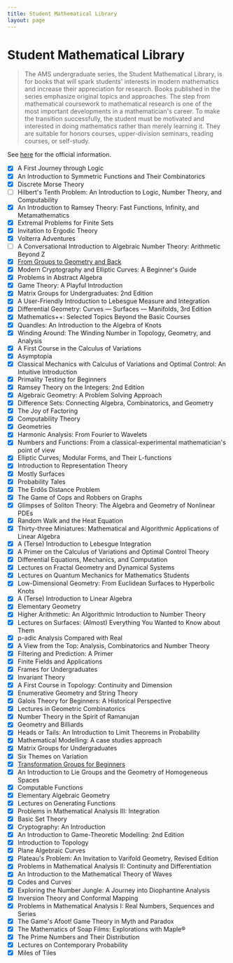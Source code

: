 ```yaml
---
title: Student Mathematical Library
layout: page
---
```

# Student Mathematical Library
> The AMS undergraduate series, the Student Mathematical Library, is for books that will spark students' interests in modern mathematics and increase their appreciation for research. Books published in the series emphasize original topics and approaches. The step from mathematical coursework to mathematical research is one of the most important developments in a mathematician's career. To make the transition successfully, the student must be motivated and interested in doing mathematics rather than merely learning it. They are suitable for honors courses, upper-division seminars, reading courses, or self-study.

See [here](https://bookstore.ams.org/stml) for the official information.

- [x] A First Journey through Logic
- [x] An Introduction to Symmetric Functions and Their Combinatorics
- [x] Discrete Morse Theory
- [ ] Hilbert's Tenth Problem: An Introduction to Logic, Number Theory, and Computability
- [x] An Introduction to Ramsey Theory: Fast Functions, Infinity, and Metamathematics
- [x] Extremal Problems for Finite Sets
- [x] Invitation to Ergodic Theory
- [x] Volterra Adventures
- [ ] A Conversational Introduction to Algebraic Number Theory: Arithmetic Beyond Z
- [x] [From Groups to Geometry and Back](/md/stml/group2geometry)
- [x] Modern Cryptography and Elliptic Curves: A Beginner's Guide
- [x] Problems in Abstract Algebra
- [x] Game Theory: A Playful Introduction
- [x] Matrix Groups for Undergraduates: 2nd Edition
- [x] A User-Friendly Introduction to Lebesgue Measure and Integration
- [x] Differential Geometry: Curves — Surfaces — Manifolds, 3rd Edition
- [x] Mathematics++: Selected Topics Beyond the Basic Courses
- [x] Quandles: An Introduction to the Algebra of Knots
- [x] Winding Around: The Winding Number in Topology, Geometry, and Analysis
- [x] A First Course in the Calculus of Variations
- [x] Asymptopia
- [x] Classical Mechanics with Calculus of Variations and Optimal Control: An Intuitive Introduction
- [x] Primality Testing for Beginners
- [x] Ramsey Theory on the Integers: 2nd Edition
- [x] Algebraic Geometry: A Problem Solving Approach
- [x] Difference Sets: Connecting Algebra, Combinatorics, and Geometry
- [x] The Joy of Factoring
- [x] Computability Theory
- [x] Geometries
- [x] Harmonic Analysis: From Fourier to Wavelets
- [x] Numbers and Functions: From a classical-experimental mathematician's point of view
- [x] Elliptic Curves, Modular Forms, and Their L-functions
- [x] Introduction to Representation Theory
- [x] Mostly Surfaces
- [x] Probability Tales
- [x] The Erdős Distance Problem
- [x] The Game of Cops and Robbers on Graphs
- [x] Glimpses of Soliton Theory: The Algebra and Geometry of Nonlinear PDEs
- [x] Random Walk and the Heat Equation
- [x] Thirty-three Miniatures: Mathematical and Algorithmic Applications of Linear Algebra
- [x] A (Terse) Introduction to Lebesgue Integration
- [x] A Primer on the Calculus of Variations and Optimal Control Theory
- [x] Differential Equations, Mechanics, and Computation
- [x] Lectures on Fractal Geometry and Dynamical Systems
- [x] Lectures on Quantum Mechanics for Mathematics Students
- [x] Low-Dimensional Geometry: From Euclidean Surfaces to Hyperbolic Knots
- [x] A (Terse) Introduction to Linear Algebra
- [x] Elementary Geometry
- [x] Higher Arithmetic: An Algorithmic Introduction to Number Theory
- [x] Lectures on Surfaces: (Almost) Everything You Wanted to Know about Them
- [x] p-adic Analysis Compared with Real
- [x] A View from the Top: Analysis, Combinatorics and Number Theory
- [x] Filtering and Prediction: A Primer
- [x] Finite Fields and Applications
- [x] Frames for Undergraduates
- [x] Invariant Theory
- [x] A First Course in Topology: Continuity and Dimension
- [x] Enumerative Geometry and String Theory
- [x] Galois Theory for Beginners: A Historical Perspective
- [x] Lectures in Geometric Combinatorics
- [x] Number Theory in the Spirit of Ramanujan
- [x] Geometry and Billiards
- [x] Heads or Tails: An Introduction to Limit Theorems in Probability
- [x] Mathematical Modelling: A case studies approach
- [x] Matrix Groups for Undergraduates
- [x] Six Themes on Variation
- [x] [Transformation Groups for Beginners](/md/stml/trans-group/)
- [x] An Introduction to Lie Groups and the Geometry of Homogeneous Spaces
- [x] Computable Functions
- [x] Elementary Algebraic Geometry
- [x] Lectures on Generating Functions
- [x] Problems in Mathematical Analysis III: Integration
- [x] Basic Set Theory
- [x] Cryptography: An Introduction
- [x] An Introduction to Game-Theoretic Modelling: 2nd Edition
- [x] Introduction to Topology
- [x] Plane Algebraic Curves
- [x] Plateau's Problem: An Invitation to Varifold Geometry, Revised Edition
- [x] Problems in Mathematical Analysis II: Continuity and Differentiation
- [x] An Introduction to the Mathematical Theory of Waves
- [x] Codes and Curves
- [x] Exploring the Number Jungle: A Journey into Diophantine Analysis
- [x] Inversion Theory and Conformal Mapping
- [x] Problems in Mathematical Analysis I: Real Numbers, Sequences and Series
- [x] The Game's Afoot!  Game Theory in Myth and Paradox
- [x] The Mathematics of Soap Films: Explorations with Maple®
- [x] The Prime Numbers and Their Distribution
- [x] Lectures on Contemporary Probability
- [x] Miles of Tiles
